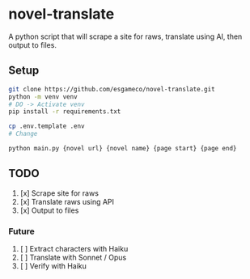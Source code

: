 # novel-translate

A python script that will scrape a site for raws, translate using AI, then output to files. 

## Setup

```bash
git clone https://github.com/esgameco/novel-translate.git
python -m venv venv
# DO -> Activate venv
pip install -r requirements.txt

cp .env.template .env
# Change 

python main.py {novel url} {novel name} {page start} {page end}
```

## TODO

1. [x] Scrape site for raws
2. [x] Translate raws using API
3. [x] Output to files

### Future

1. [ ] Extract characters with Haiku
2. [ ] Translate with Sonnet / Opus
3. [ ] Verify with Haiku